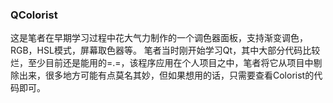 ### QColorist
这是笔者在早期学习过程中花大气力制作的一个调色器面板，支持渐变调色，RGB，HSL模式，屏幕取色器等。
笔者当时刚开始学习Qt，其中大部分代码比较烂，至少目前还是能用的=.=，该程序应用在个人项目之中，笔者将它从项目中剔除出来，很多地方可能有点莫名其妙，但如果想用的话，只需要查看Colorist的代码即可。
